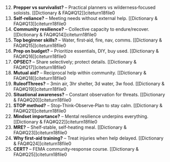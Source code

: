 12. **Prepper vs survivalist?** – Practical planners vs wilderness‑focused soloists. [[Dictionary & FAQ#Q12]]citeturn18file0  
13. **Self‑reliance?** – Meeting needs without external help. [[Dictionary & FAQ#Q13]]citeturn18file0  
14. **Community resilience?** – Collective capacity to endure/recover. [[Dictionary & FAQ#Q14]]citeturn18file0  
15. **Top beginner skills?** – Water, first‑aid, fire, nav, comms. [[Dictionary & FAQ#Q15]]citeturn18file0  
16. **Prep on budget?** – Prioritize essentials, DIY, buy used. [[Dictionary & FAQ#Q16]]citeturn18file0  
17. **OPSEC?** – Share selectively; protect details. [[Dictionary & FAQ#Q17]]citeturn18file0  
18. **Mutual aid?** – Reciprocal help within community. [[Dictionary & FAQ#Q18]]citeturn18file0  
19. **RuleofThrees?** – 3min air, 3hr shelter, 3d water, 3w food. [[Dictionary & FAQ#Q19]]citeturn18file0  
20. **Situational awareness?** – Constant observation for threats. [[Dictionary & FAQ#Q20]]citeturn18file0  
21. **STOP method?** – Stop‑Think‑Observe‑Plan to stay calm. [[Dictionary & FAQ#Q21]]citeturn18file0  
22. **Mindset importance?** – Mental resilience underpins everything. [[Dictionary & FAQ#Q22]]citeturn18file0  
23. **MRE?** – Shelf‑stable, self‑heating meal. [[Dictionary & FAQ#Q23]]citeturn18file0  
24. **Why first‑aid training?** – Treat injuries when help delayed. [[Dictionary & FAQ#Q24]]citeturn18file0  
25. **CERT?** – FEMA community‑response course. [[Dictionary & FAQ#Q25]]citeturn18file0